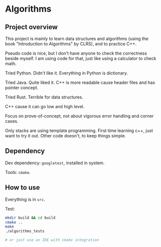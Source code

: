 # Algorithms

## Project overview

This project is mainly to learn data structures and algorithms (using the book 
"Introduction to Algorithms" by CLRS), and to practice C++.

Pseudo code is nice, but I don't have anyone to check the correctness beside myself.
I am using code for that, just like using a calculator to check math.

Tried Python. Didn't like it. Everything in Python is dictionary.

Tried Java. Quite liked it. C++ is more readable cause header files and has pointer concept.

Tried Rust. Terrible for data structures.

C++ cause it can go low and high level.

Focus on prove-of-concept, not about vigorous error handling and corner cases.

Only stacks are using template programming. First time learning c++, just want to try
it out. Other code doesn't, to keep things simple.

## Dependency

Dev dependency: `googletest`, installed in system.

Tools: `cmake`.

## How to use

Everything is in `src`.

Test:
```bash
mkdir build && cd build
cmake ..
make
./algorithms_tests

# or just use an IDE with cmake integration
```
